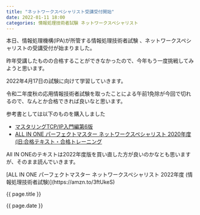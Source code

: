```yaml
---
title: "ネットワークスペシャリスト受講受付開始"
date: 2022-01-11 18:00
categories: 情報処理技術者試験 ネットワークスペシャリスト
---  
```

<p>本日、情報処理機構(IPA)が所管する情報処理技術者試験
、ネットワークスペシャリストの受講受付が始まりました。</p>
<p>昨年受講したものの合格することができなかったので、今年もう一度挑戦してみようと思います。</p>
<p>2022年4月17日の試験に向けて学習していきます。</p>
<p>令和二年度秋の応用情報技術者試験を取ったことによる午前1免除が今回で切れるので、なんとか合格できれば良いなと思います。</p>
<p>参考書としては以下のものを購入しました</p>

- [マスタリングTCP/IP入門編第6版](https://amzn.to/3I7kGj5)  
- [ALL IN ONE パーフェクトマスター ネットワークスペシャリスト 2020年度 (旧:合格テキスト・合格トレーニング](https://amzn.to/3Fyx4qP)  

<p>All IN ONEのテキストは2022年度版を買い直した方が良いのかなとも思いますが、そのまま読んでいきます。</p>
[ALL IN ONE パーフェクトマスター ネットワークスペシャリスト 2022年度 (情報処理技術者試験)](https://amzn.to/3ftUkeS)

<p>{{ page.title }}</p>
<p>{{ page.date }}</p>